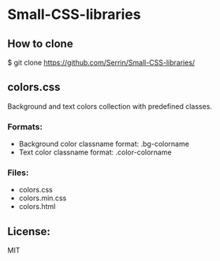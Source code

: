 # Small-CSS-libraries

## How to clone

   $ git clone https://github.com/Serrin/Small-CSS-libraries/

## colors.css
Background and text colors collection with predefined classes.

### Formats:
- Background color classname format: .bg-colorname
- Text color classname format: .color-colorname

### Files:
- colors.css
- colors.min.css
- colors.html

## License:

MIT
